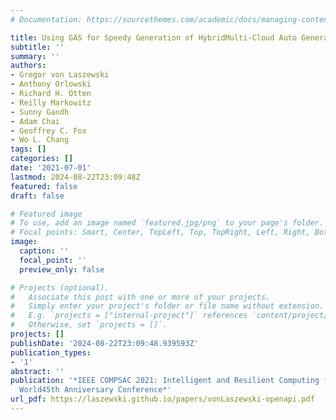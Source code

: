 ```yaml
---
# Documentation: https://sourcethemes.com/academic/docs/managing-content/

title: Using GAS for Speedy Generation of HybridMulti-Cloud Auto Generated AI Services
subtitle: ''
summary: ''
authors:
- Gregor von Laszewski
- Anthony Orlowski
- Richard H. Otten
- Reilly Markowitz
- Sunny Gandh
- Adam Chai
- Geoffrey C. Fox
- Wo L. Chang
tags: []
categories: []
date: '2021-07-01'
lastmod: 2024-08-22T23:09:48Z
featured: false
draft: false

# Featured image
# To use, add an image named `featured.jpg/png` to your page's folder.
# Focal points: Smart, Center, TopLeft, Top, TopRight, Left, Right, BottomLeft, Bottom, BottomRight.
image:
  caption: ''
  focal_point: ''
  preview_only: false

# Projects (optional).
#   Associate this post with one or more of your projects.
#   Simply enter your project's folder or file name without extension.
#   E.g. `projects = ["internal-project"]` references `content/project/deep-learning/index.md`.
#   Otherwise, set `projects = []`.
projects: []
publishDate: '2024-08-22T23:09:48.939593Z'
publication_types:
- '1'
abstract: ''
publication: '*IEEE COMPSAC 2021: Intelligent and Resilient Computing for a Collaborative
  World45th Anniversary Conference*'
url_pdf: https://laszewski.github.io/papers/vonLaszewski-openapi.pdf
---
```

